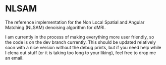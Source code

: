 NLSAM
=====

The reference implementation for the Non Local Spatial and Angular Matching (NLSAM) denoising algorithm for dMRI.

I am currently in the process of making everything more user friendly, so the code is on the dev branch currently.
This should be updated relatively soon with a nice version without the debug prints, but if you need help while I clena out stuff (or it is taking too long to your liking), feel free to drop me an email.
